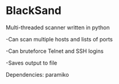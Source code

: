 # BlackSand
Multi-threaded scanner written in python

-Can scan multiple hosts and lists of ports

-Can bruteforce Telnet and SSH logins

-Saves output to file

Dependencies: paramiko
